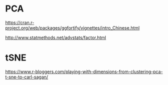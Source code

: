 # PCA
https://cran.r-project.org/web/packages/ggfortify/vignettes/intro_Chinese.html

http://www.statmethods.net/advstats/factor.html



# tSNE
https://www.r-bloggers.com/playing-with-dimensions-from-clustering-pca-t-sne-to-carl-sagan/

